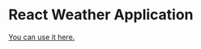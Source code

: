 React Weather Application
=====================

[You can use it here.](http://calm-mesa-37776.herokuapp.com/)
